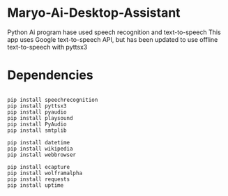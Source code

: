 # Maryo-Ai-Desktop-Assistant

Python Ai program hase used speech recognition and text-to-speech This app uses Google text-to-speech API, but has been updated to use offline text-to-speech with pyttsx3

# Dependencies
<pre><code>
pip install speechrecognition
pip install pyttsx3
pip install pyaudio
pip install playsound
pip install PyAudio
pip install smtplib

pip install datetime
pip install wikipedia
pip install webbrowser

pip install ecapture
pip install wolframalpha
pip install requests
pip install uptime 
</code></pre>
